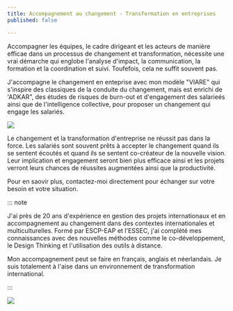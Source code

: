 ```yaml
---
title: Accompagnement au changement - Transformation en entreprises
published: false

---
```

Accompagner les équipes, le cadre dirigeant et les acteurs de manière efficae dans un processus de changement et transformation, nécessite une vrai démarche qui englobe l'analyse d'impact, la communication, la formation et la coordination et suivi. Toufefois, cela ne suffit souvent pas.

J'accompagne le changement en enteprise avec mon modèle "VIARE" qui s'inspire des classiques de la conduite du changement, mais est enrichi de 'ADKAR", des études de risques de burn-out et d'engagement des salarieés ainsi que de l'intelligence collective, pour proposer un changement qui engage les salariés.

![](/images/gustavofrazao-Change-small.jpg)

Le changement et la transformation d'entreprise ne réussit pas dans la force. Les salariés sont souvent prêts à accepter le changement quand ils se sentent écoutés et quand ils se sentent co-créateur de la nouvelle vision. Leur implication et engagement seront bien plus efficace ainsi et les projets verront leurs chances de réussites augmentées ainsi que la productivité.

Pour en saovir plus, contactez-moi directement pour échanger sur votre besoin et votre situation.

::: note

J'ai près de 20 ans d'expérience en gestion des projets internationaux et en accompagnement au changement dans des contextes internationales et multiculturelles. Formé par ESCP-EAP et l'ESSEC, j'ai complété mes connaissances avec des nouvelles méthodes comme le co-développement, le Design Thinking et l'utilisation des outils à distance.

Mon accompagnement peut se faire en français, anglais et néerlandais. Je suis totalement à l'aise dans un environnement de transformation international. 

:::

![](/images/Canva-BusinessChange-Management-Mechanism-small.jpg)